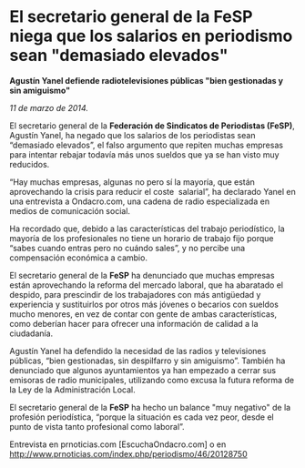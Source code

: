 # El secretario general de la FeSP niega que los salarios en periodismo sean "demasiado elevados"

**Agustín Yanel defiende radiotelevisiones públicas "bien gestionadas y sin amiguismo"**

*11 de marzo de 2014.*

El secretario general de la **Federación de Sindicatos de Periodistas (FeSP)**, Agustín Yanel, ha negado que los salarios de los periodistas sean “demasiado elevados”, el falso argumento que repiten muchas empresas para intentar rebajar todavía más unos sueldos que ya se han visto muy reducidos.

“Hay muchas empresas, algunas no pero sí la mayoría, que están aprovechando la crisis para reducir el coste  salarial”, ha declarado Yanel en una entrevista a Ondacro.com, una cadena de radio especializada en medios de comunicación social.

Ha recordado que, debido a las características del trabajo periodístico, la mayoría de los profesionales no tiene un horario de trabajo fijo porque “sabes cuando entras pero no cuándo sales”, y no percibe una compensación económica a cambio.

El secretario general de la **FeSP** ha denunciado que muchas empresas están aprovechando la reforma del mercado laboral, que ha abaratado el despido, para prescindir de los trabajadores con más antigüedad y experiencia y sustituirlos por otros más jóvenes o becarios con sueldos mucho menores, en vez de contar con gente de ambas características, como deberían hacer para ofrecer una información de calidad a la ciudadanía.

Agustín Yanel ha defendido la necesidad de las radios y televisiones públicas, “bien gestionadas, sin despilfarro y sin amiguismo”. También ha denunciado que algunos ayuntamientos ya han empezado a cerrar sus emisoras de radio municipales, utilizando como excusa la futura reforma de la Ley de la Administración Local.

El secretario general de la **FeSP** ha hecho un balance "muy negativo" de la profesión periodística, “porque la situación es cada vez peor, desde el punto de vista tanto profesional como laboral”.

Entrevista en prnoticias.com [EscuchaOndacro.com] o en http://www.prnoticias.com/index.php/periodismo/46/20128750

